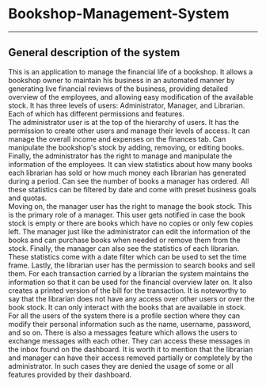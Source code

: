 # Bookshop-Management-System
***
## General description of the system
This is an application to manage the financial life of a bookshop. It allows a bookshop owner to maintain his business in an automated manner by generating live financial reviews of the business, providing detailed overview of the employees, and allowing easy modification of the available stock. It has three levels of users: Administrator, Manager, and Librarian. Each of which has different permissions and features. <br>
The administrator user is at the top of the hierarchy of users. It has the permission to create other users and manage their levels of access. It can manage the overall income and expenses on the finances tab. Can manipulate the bookshop's stock by adding, removing, or editing books. Finally, the administrator has the right to manage and manipulate the information of the employees. It can view statistics about how many books each librarian has sold or how much money each librarian has generated during a period. Can see the number of books a manager has ordered. All these statistics can be filtered by date and come with preset business goals and quotas.<br>
Moving on, the manager user has the right to manage the book stock. This is the primary role of a manager. This user gets notified in case the book stock is empty or there are books which have no copies or only few copies left. The manager just like the administrator can edit the information of the books and can purchase books when needed or remove them from the stock. Finally, the manager can also see the statistics of each librarian. These statistics come with a date filter which can be used to set the time frame. 
Lastly, the librarian user has the permission to search books and sell them. For each transaction carried by a librarian the system maintains the information so that it can be used for the financial overview later on. It also creates a printed version of the bill for the transaction. It is noteworthy to say that the librarian does not have any access over other users or over the book stock. It can only interact with the books that are available in stock.<br>
For all the users of the system there is a profile section where they can modify their personal information such as the name, username, password, and so on. There is also a messages feature which allows the users to exchange messages with each other. They can access these messages in the inbox found on the dashboard. It is worth it to mention that the librarian and manager can have their access removed partially or completely by the administrator. In such cases they are denied the usage of some or all features provided by their dashboard.<br>
